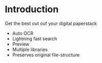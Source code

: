 # Introduction

Get the best out ouf your digital paperstack

- Auto OCR
- Lightning fast search
- Preview
- Multiple libraries
- Preserves original file-structure

